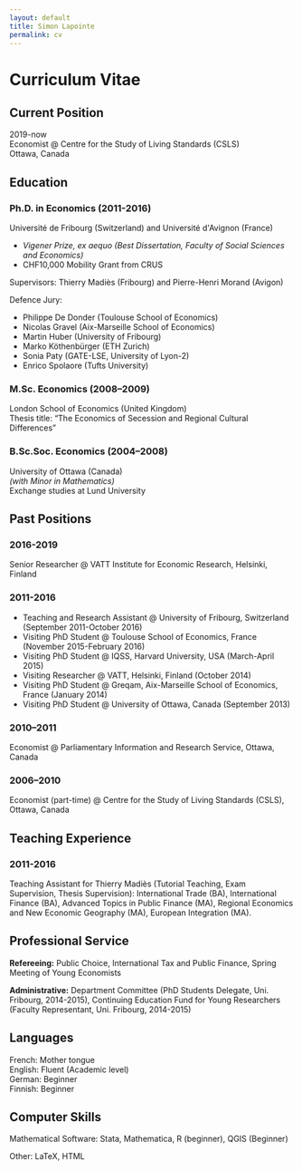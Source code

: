 ```yaml
---
layout: default
title: Simon Lapointe
permalink: cv
---
```


# Curriculum Vitae

## Current Position

2019-now   
Economist @ Centre for the Study of Living Standards (CSLS)   
Ottawa, Canada

## Education
### Ph.D. in Economics (2011-2016)  
Université de Fribourg (Switzerland) and Université d'Avignon (France)
- *Vigener Prize, ex aequo (Best Dissertation, Faculty of Social Sciences and Economics)*  
- CHF10,000 Mobility Grant from CRUS

Supervisors: Thierry Madiès (Fribourg) and Pierre-Henri Morand (Avigon)  

Defence Jury:
- Philippe De Donder (Toulouse School of Economics)  
- Nicolas Gravel (Aix-Marseille School of Economics)  
- Martin Huber (University of Fribourg)  
- Marko Köthenbürger (ETH Zurich)  
- Sonia Paty (GATE-LSE, University of Lyon-2)  
- Enrico Spolaore (Tufts University)  

### M.Sc. Economics (2008–2009)
London School of Economics (United Kingdom)  
Thesis title: “The Economics of Secession and Regional Cultural Differences”

### B.Sc.Soc. Economics (2004–2008)
University of Ottawa (Canada)  
*(with Minor in Mathematics)*  
Exchange studies at Lund University

## Past Positions

### 2016-2019  
Senior Researcher @ VATT Institute for Economic Research, Helsinki, Finland

### 2011-2016
- Teaching and Research Assistant @ University of Fribourg, Switzerland (September 2011-October 2016)  
- Visiting PhD Student @ Toulouse School of Economics, France (November 2015-February 2016)  
- Visiting PhD Student @ IQSS, Harvard University, USA (March-April 2015)  
- Visiting Researcher @ VATT, Helsinki, Finland (October 2014)  
- Visiting PhD Student @ Greqam, Aix-Marseille School of Economics, France (January 2014)  
- Visiting PhD Student @ University of Ottawa, Canada (September 2013)  

### 2010–2011
Economist @ Parliamentary Information and Research Service, Ottawa, Canada

### 2006–2010
Economist (part-time) @ Centre for the Study of Living Standards (CSLS), Ottawa, Canada

## Teaching Experience
### 2011-2016
Teaching Assistant for Thierry Madiès (Tutorial Teaching, Exam Supervision, Thesis Supervision): International Trade (BA), International Finance (BA), Advanced Topics in Public Finance (MA), Regional Economics and New Economic Geography (MA), European Integration (MA).

## Professional Service
**Refereeing:** Public Choice, International Tax and Public Finance, Spring Meeting of Young Economists  

**Administrative:** Department Committee (PhD Students Delegate, Uni. Fribourg, 2014-2015), Continuing Education Fund for Young Researchers (Faculty Representant, Uni. Fribourg, 2014-2015)

## Languages
French: Mother tongue  
English: Fluent (Academic level)  
German: Beginner  
Finnish: Beginner

## Computer Skills
Mathematical Software: Stata, Mathematica, R (beginner), QGIS (Beginner)  

Other: LaTeX, HTML
